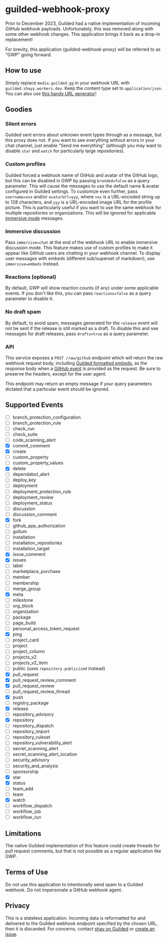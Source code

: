 # guilded-webhook-proxy

Prior to December 2023, Guilded had a native implementation of incoming GitHub webhook payloads. Unfortunately, this was removed along with some other webhook changes. This application brings it back as a drop-in replacement!

For brevity, this application (guilded-webhook-proxy) will be referred to as "GWP" going forward.

## How to use

Simply replace `media.guilded.gg` in your webhook URL with `guilded.shayy.workers.dev`. Keep the content type set to `application/json`. You can also use [this handy URL generator](https://gwp.shay.cat)!

## Goodies

### Silent errors

Guilded sent errors about unknown event types through as a message, but this proxy does not. If you want to see everything without errors in your chat channel, just enable "Send me everything" (although you may want to disable `star` and `watch` for particularly large repositories).

### Custom profiles

Guilded forced a webhook name of GitHub and avatar of the GitHub logo, but this can be disabled in GWP by passing `branded=false` as a query parameter. This will cause the messages to use the default name & avatar configured in Guilded settings. To customize even further, pass `username=xxx` and/or `avatarUrl=yyy`, where `xxx` is a URL-encoded string up to 128 characters, and `yyy` is a URL-encoded image URL for the profile picture. This is particularly useful if you want to use the same webhook for multiple repositories or organizations. This will be ignored for applicable [immersive mode](#immersive-discussion) messages.

### Immersive discussion

Pass `immersive=chat` at the end of the webhook URL to enable immersive discussion mode. This feature makes use of custom profiles to make it appear like GitHub users are chatting in your webhook channel. To display user messages with embeds (different sub/superset of markdown), use `immersive=embeds` instead.

### Reactions (optional)

By default, GWP will show reaction counts (if any) under some applicable events. If you don't like this, you can pass `reactions=false` as a query parameter to disable it.

### No draft spam

By default, to avoid spam, messages generated for the `release` event will not be sent if the release is still marked as a draft. To disable this and see messages for draft releases, pass `drafts=true` as a query parameter.

### API

This service exposes a `POST /raw/github` endpoint which will return the raw webhook request body, including [Guilded formatted embeds](https://www.guilded.gg/docs/api/chat/ChatEmbed), as the response body when a [GitHub event](https://docs.github.com/en/webhooks/webhook-events-and-payloads) is provided as the request. Be sure to preserve the headers, except for the user agent.

This endpoint may return an empty message if your query parameters dictated that a particular event should be ignored.

## Supported Events

- [ ] branch_protection_configuration
- [ ] branch_protection_rule
- [ ] check_run
- [ ] check_suite
- [ ] code_scanning_alert
- [x] commit_comment
- [x] create
- [ ] custom_property
- [ ] custom_property_values
- [x] delete
- [ ] dependabot_alert
- [ ] deploy_key
- [ ] deployment
- [ ] deployment_protection_rule
- [ ] deployment_review
- [ ] deployment_status
- [ ] discussion
- [ ] discussion_comment
- [x] fork
- [ ] github_app_authorization
- [ ] gollum
- [ ] installation
- [ ] installation_repositories
- [ ] installation_target
- [x] issue_comment
- [x] issues
- [ ] label
- [ ] marketplace_purchase
- [ ] member
- [ ] membership
- [ ] merge_group
- [x] meta
- [ ] milestone
- [ ] org_block
- [ ] organization
- [ ] package
- [ ] page_build
- [ ] personal_access_token_request
- [x] ping
- [ ] project_card
- [ ] project
- [ ] project_column
- [ ] projects_v2
- [ ] projects_v2_item
- [ ] public (uses `repository.publicized` instead)
- [x] pull_request
- [x] pull_request_review_comment
- [x] pull_request_review
- [ ] pull_request_review_thread
- [x] push
- [ ] registry_package
- [x] release
- [ ] repository_advisory
- [x] repository
- [ ] repository_dispatch
- [ ] repository_import
- [ ] repository_ruleset
- [ ] repository_vulnerability_alert
- [ ] secret_scanning_alert
- [ ] secret_scanning_alert_location
- [ ] security_advisory
- [ ] security_and_analysis
- [ ] sponsorship
- [x] star
- [x] status
- [ ] team_add
- [ ] team
- [x] watch
- [ ] workflow_dispatch
- [ ] workflow_job
- [ ] workflow_run

## Limitations

The native Guilded implementation of this feature could create threads for pull request comments, but that is not possible as a regular application like GWP.

## Terms of Use

Do not use this application to intentionally send spam to a Guilded webhook. Do not impersonate a GitHub webhook agent.

## Privacy

This is a stateless application. Incoming data is reformatted for and delivered to the Guilded webhook endpoint specified by the chosen URL, then it is discarded. For concerns, contact [shay on Guilded](https://www.guilded.gg/bearger) or [create an issue](https://github.com/shayypy/guilded-webhook-proxy/issues).
